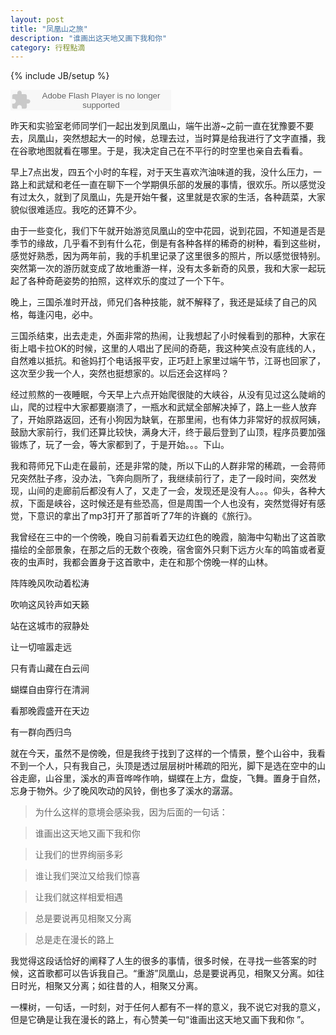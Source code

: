 ```yaml
---
layout: post
title: "凤凰山之旅"
description: "谁画出这天地又画下我和你"
category: 行程點滴
---
```

{% include JB/setup %}

<embed src="http://www.xiami.com/widget/0_63608/singlePlayer.swf" type="application/x-shockwave-flash" width="257" height="33" wmode="transparent"></embed>


昨天和实验室老师同学们一起出发到凤凰山，端午出游~之前一直在犹豫要不要去，凤凰山，突然想起大一的时候，总理去过，当时算是给我进行了文字直播，我在谷歌地图就看在哪里。于是，我决定自己在不平行的时空里也亲自去看看。

早上7点出发，四五个小时的车程，对于天生喜欢汽油味道的我，没什么压力，一路上和武斌和老任一直在聊下一个学期俱乐部的发展的事情，很欢乐。所以感觉没有过太久，就到了凤凰山，先是开始午餐，这里就是农家的生活，各种蔬菜，大家貌似很难适应。我吃的还算不少。

由于一些变化，我们下午就开始游览凤凰山的空中花园，说到花园，不知道是否是季节的缘故，几乎看不到有什么花，倒是有各种各样的稀奇的树种，看到这些树，感觉好熟悉，因为两年前，我的手机里记录了这里很多的照片，所以感觉很特别。突然第一次的游历就变成了故地重游一样，没有太多新奇的风景，我和大家一起玩起了各种奇葩姿势的拍照，这样欢乐的度过了一个下午。

晚上，三国杀准时开战，师兄们各种技能，就不解释了，我还是延续了自己的风格，每逢闪电，必中。

三国杀结束，出去走走，外面非常的热闹，让我想起了小时候看到的那种，大家在街上唱卡拉OK的时候，这里的人唱出了民间的奇葩，我这种笑点没有底线的人，自然难以抵抗。和爸妈打个电话报平安，正巧赶上家里过端午节，江哥也回家了，这次至少我一个人，突然也挺想家的。以后还会这样吗？

经过煎熬的一夜睡眠，今天早上六点开始爬很陡的大峡谷，从没有见过这么陡峭的山，爬的过程中大家都要崩溃了，一瓶水和武斌全部解决掉了，路上一些人放弃了，开始原路返回，还有小狗因为缺氧，在那里闹，也有体力非常好的叔叔阿姨，鼓励大家前行，我们还算比较快，满身大汗，终于最后登到了山顶，程序员要加强锻炼了，玩了一会，等大家都到了，于是开始。。。下山。

我和蒋师兄下山走在最前，还是非常的陡，所以下山的人群非常的稀疏，一会蒋师兄突然肚子疼，没办法，飞奔向厕所了，我继续前行了，走了一段时间，突然发现，山间的走廊前后都没有人了，又走了一会，发现还是没有人。。。仰头，各种大叔，下面是峡谷，这时候还是有些恐高，但是周围一个人也没有，突然觉得好有感觉，下意识的拿出了mp3打开了那首听了7年的许巍的《旅行》。

我曾经在三中的一个傍晚，晚自习前看着天边红色的晚霞，脑海中勾勒出了这首歌描绘的全部景象，在那之后的无数个夜晚，宿舍窗外只剩下远方火车的鸣笛或者夏夜的虫声时，我都会置身于这首歌中，走在和那个傍晚一样的山林。

    
阵阵晚风吹动着松涛

吹响这风铃声如天籁

站在这城市的寂静处

让一切喧嚣走远

只有青山藏在白云间

蝴蝶自由穿行在清涧

看那晚霞盛开在天边

有一群向西归鸟

就在今天，虽然不是傍晚，但是我终于找到了这样的一个情景，整个山谷中，我看不到一个人，只有我自己，头顶是透过层层树叶稀疏的阳光，脚下是选在空中的山谷走廊，山谷里，溪水的声音哗哗作响，蝴蝶在上方，盘旋，飞舞。置身于自然，忘身于物外。少了晚风吹动的风铃，倒也多了溪水的潺潺。

>为什么这样的意境会感染我，因为后面的一句话：

>谁画出这天地又画下我和你

>让我们的世界绚丽多彩

>谁让我们哭泣又给我们惊喜

>让我们就这样相爱相遇

>总是要说再见相聚又分离

>总是走在漫长的路上

我觉得这段话恰好的阐释了人生的很多的事情，很多时候，在寻找一些答案的时候，这首歌都可以告诉我自己。“重游”凤凰山，总是要说再见，相聚又分离。如往日时光，相聚又分离；如往昔的人，相聚又分离。

一棵树，一句话，一时刻，对于任何人都有不一样的意义，我不说它对我的意义，但是它确是让我在漫长的路上，有心赞美一句“谁画出这天地又画下我和你 ”。